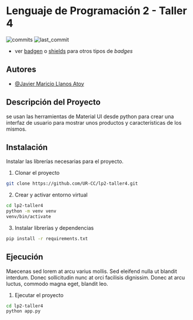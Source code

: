# Lenguaje de Programación 2 - Taller 4

![commits](https://badgen.net/github/commits/UR-CC/lp2-taller4?icon=github) 
![last_commit](https://img.shields.io/github/last-commit/UR-CC/lp2-taller4)

- ver [badgen](https://badgen.net/) o [shields](https://shields.io/) para otros tipos de _badges_

## Autores

- [@Javier Maricio Llanos Atoy](https://github.com/MauricioAtoy)

## Descripción del Proyecto

se usan las herramientas de Material UI desde python para crear una interfaz de usuario para mostrar unos productos y características de los mismos.

## Instalación

Instalar las librerías necesarias para el proyecto.

1. Clonar el proyecto
```bash
git clone https://github.com/UR-CC/lp2-taller4.git
```

2. Crear y activar entorno virtual
```bash
cd lp2-taller4
python -m venv venv
venv/bin/activate
```

3. Instalar librerías y dependencias
```bash
pip install -r requirements.txt
```
    
## Ejecución

Maecenas sed lorem at arcu varius mollis. Sed eleifend nulla ut blandit interdum. Donec sollicitudin nunc at orci facilisis dignissim. Donec at arcu luctus, commodo magna eget, blandit leo.

1. Ejecutar el proyecto
```bash
cd lp2-taller4
python app.py
```

